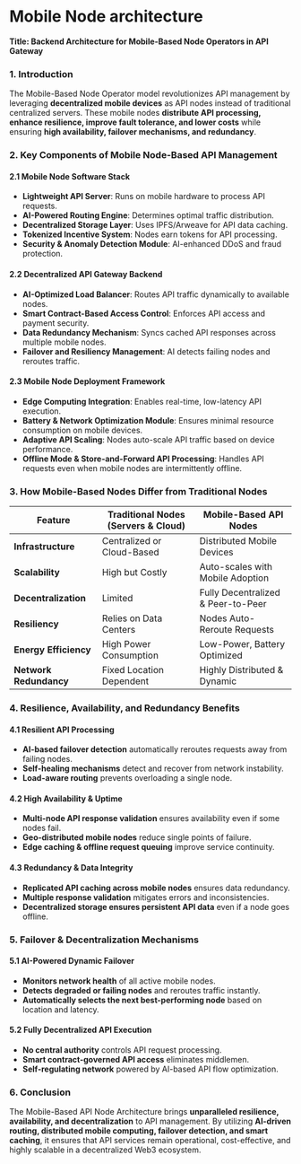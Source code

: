 # Mobile Node architecture

**Title: Backend Architecture for Mobile-Based Node Operators in API Gateway**

### **1. Introduction**

The Mobile-Based Node Operator model revolutionizes API management by leveraging **decentralized mobile devices** as API nodes instead of traditional centralized servers. These mobile nodes **distribute API processing, enhance resilience, improve fault tolerance, and lower costs** while ensuring **high availability, failover mechanisms, and redundancy**.

### **2. Key Components of Mobile Node-Based API Management**

#### **2.1 Mobile Node Software Stack**

* **Lightweight API Server**: Runs on mobile hardware to process API requests.
* **AI-Powered Routing Engine**: Determines optimal traffic distribution.
* **Decentralized Storage Layer**: Uses IPFS/Arweave for API data caching.
* **Tokenized Incentive System**: Nodes earn tokens for API processing.
* **Security & Anomaly Detection Module**: AI-enhanced DDoS and fraud protection.

#### **2.2 Decentralized API Gateway Backend**

* **AI-Optimized Load Balancer**: Routes API traffic dynamically to available nodes.
* **Smart Contract-Based Access Control**: Enforces API access and payment security.
* **Data Redundancy Mechanism**: Syncs cached API responses across multiple mobile nodes.
* **Failover and Resiliency Management**: AI detects failing nodes and reroutes traffic.

#### **2.3 Mobile Node Deployment Framework**

* **Edge Computing Integration**: Enables real-time, low-latency API execution.
* **Battery & Network Optimization Module**: Ensures minimal resource consumption on mobile devices.
* **Adaptive API Scaling**: Nodes auto-scale API traffic based on device performance.
* **Offline Mode & Store-and-Forward API Processing**: Handles API requests even when mobile nodes are intermittently offline.

### **3. How Mobile-Based Nodes Differ from Traditional Nodes**

| **Feature**            | **Traditional Nodes (Servers & Cloud)** | **Mobile-Based API Nodes**         |
| ---------------------- | --------------------------------------- | ---------------------------------- |
| **Infrastructure**     | Centralized or Cloud-Based              | Distributed Mobile Devices         |
| **Scalability**        | High but Costly                         | Auto-scales with Mobile Adoption   |
| **Decentralization**   | Limited                                 | Fully Decentralized & Peer-to-Peer |
| **Resiliency**         | Relies on Data Centers                  | Nodes Auto-Reroute Requests        |
| **Energy Efficiency**  | High Power Consumption                  | Low-Power, Battery Optimized       |
| **Network Redundancy** | Fixed Location Dependent                | Highly Distributed & Dynamic       |

### **4. Resilience, Availability, and Redundancy Benefits**

#### **4.1 Resilient API Processing**

* **AI-based failover detection** automatically reroutes requests away from failing nodes.
* **Self-healing mechanisms** detect and recover from network instability.
* **Load-aware routing** prevents overloading a single node.

#### **4.2 High Availability & Uptime**

* **Multi-node API response validation** ensures availability even if some nodes fail.
* **Geo-distributed mobile nodes** reduce single points of failure.
* **Edge caching & offline request queuing** improve service continuity.

#### **4.3 Redundancy & Data Integrity**

* **Replicated API caching across mobile nodes** ensures data redundancy.
* **Multiple response validation** mitigates errors and inconsistencies.
* **Decentralized storage ensures persistent API data** even if a node goes offline.

### **5. Failover & Decentralization Mechanisms**

#### **5.1 AI-Powered Dynamic Failover**

* **Monitors network health** of all active mobile nodes.
* **Detects degraded or failing nodes** and reroutes traffic instantly.
* **Automatically selects the next best-performing node** based on location and latency.

#### **5.2 Fully Decentralized API Execution**

* **No central authority** controls API request processing.
* **Smart contract-governed API access** eliminates middlemen.
* **Self-regulating network** powered by AI-based API flow optimization.

### **6. Conclusion**

The Mobile-Based API Node Architecture brings **unparalleled resilience, availability, and decentralization** to API management. By utilizing **AI-driven routing, distributed mobile computing, failover detection, and smart caching**, it ensures that API services remain operational, cost-effective, and highly scalable in a decentralized Web3 ecosystem.
